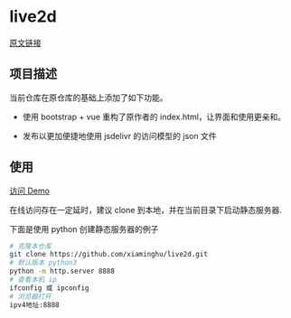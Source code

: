 # live2d

[原文链接](https://github.com/imuncle/live2d)

## 项目描述

当前仓库在原仓库的基础上添加了如下功能。

- 使用 bootstrap + vue 重构了原作者的 index.html，让界面和使用更亲和。

- 发布以更加便捷地使用 jsdelivr 的访问模型的 json 文件

## 使用

[访问 Demo](http://xiaminghu.gitee.io/live2d/)

在线访问存在一定延时，建议 clone 到本地，并在当前目录下启动静态服务器.

下面是使用 python 创建静态服务器的例子

```bash
# 克隆本仓库
git clone https://github.com/xiaminghu/live2d.git
# 默认版本 python3
python -m http.server 8888
# 查看本机 ip
ifconfig 或 ipconfig
# 浏览器打开
ipv4地址:8888
```
